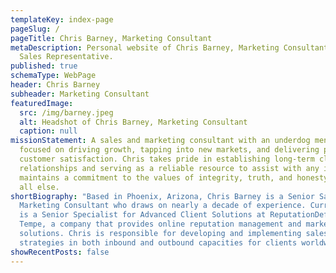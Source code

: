 ```yaml
---
templateKey: index-page
pageSlug: /
pageTitle: Chris Barney, Marketing Consultant
metaDescription: Personal website of Chris Barney, Marketing Consultant and
  Sales Representative.
published: true
schemaType: WebPage
header: Chris Barney
subheader: Marketing Consultant
featuredImage:
  src: /img/barney.jpeg
  alt: Headshot of Chris Barney, Marketing Consultant
  caption: null
missionStatement: A sales and marketing consultant with an underdog mentality
  focused on driving growth, tapping into new markets, and delivering phenomenal
  customer satisfaction. Chris takes pride in establishing long-term client
  relationships and serving as a reliable resource to assist with any issues. He
  maintains a commitment to the values of integrity, truth, and honesty above
  all else.
shortBiography: "Based in Phoenix, Arizona, Chris Barney is a Senior Sales and
  Marketing Consultant who draws on nearly a decade of experience. Currently, he
  is a Senior Specialist for Advanced Client Solutions at ReputationDefender in
  Tempe, a company that provides online reputation management and marketing
  solutions. Chris is responsible for developing and implementing sales
  strategies in both inbound and outbound capacities for clients worldwide. "
showRecentPosts: false
---
```

